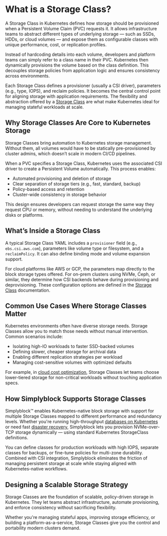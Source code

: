 # What is a Storage Class?

A Storage Class in Kubernetes defines how storage should be provisioned when a Persistent Volume Claim (PVC) requests it. It allows infrastructure teams to abstract different types of underlying storage — such as SSDs, HDDs, or cloud volumes — and expose them as configurable classes with unique performance, cost, or replication profiles.

Instead of hardcoding details into each volume, developers and platform teams can simply refer to a class name in their PVC. Kubernetes then dynamically provisions the volume based on the class definition. This decouples storage policies from application logic and ensures consistency across environments.

Each Storage Class defines a provisioner (usually a CSI driver), parameters (e.g., type, IOPS), and reclaim policies. It becomes the central control point for aligning storage with application requirements. The flexibility and abstraction offered by a [Storage Class](https://en.wikipedia.org/wiki/Kubernetes#Storage) are what make Kubernetes ideal for managing stateful workloads at scale.

## Why Storage Classes Are Core to Kubernetes Storage

Storage Classes bring automation to Kubernetes storage management. Without them, all volumes would have to be statically pre-provisioned by cluster admins, which doesn’t scale in modern CI/CD pipelines.

When a PVC specifies a Storage Class, Kubernetes uses the associated CSI driver to create a Persistent Volume automatically. This process enables:

- Automated provisioning and deletion of storage  
- Clear separation of storage tiers (e.g., fast, standard, backup)  
- Policy-based access and retention  
- Cluster-wide consistency in storage behavior

This design ensures developers can request storage the same way they request CPU or memory, without needing to understand the underlying disks or platforms.

## What’s Inside a Storage Class

A typical Storage Class YAML includes a `provisioner` field (e.g., `ebs.csi.aws.com`), parameters like volume type or filesystem, and a `reclaimPolicy`. It can also define binding mode and volume expansion support.

For cloud platforms like AWS or GCP, the parameters map directly to the block storage types offered. For on-prem clusters using NVMe, Ceph, or similar, they determine how CSI backends behave during provisioning and deprovisioning. These configuration options are defined in the [Storage Class](https://kubernetes.io/docs/concepts/storage/storage-classes/) documentation.

## Common Use Cases Where Storage Classes Matter

Kubernetes environments often have diverse storage needs. Storage Classes allow you to match those needs without manual intervention. Common scenarios include:

- Isolating high-IO workloads to faster SSD-backed volumes  
- Defining slower, cheaper storage for archival data  
- Enabling different replication strategies per workload  
- Managing cost-sensitive volumes with optimized defaults  

For example, in [cloud cost optimization](https://www.simplyblock.io/use-cases/optimizing-kubernetes-costs/), Storage Classes let teams choose lower-tiered storage for non-critical workloads without touching application specs.

## How Simplyblock Supports Storage Classes

Simplyblock™ enables Kubernetes-native block storage with support for multiple Storage Classes mapped to different performance and redundancy levels. Whether you're running high-throughput [databases on Kubernetes](https://www.simplyblock.io/use-cases/database-on-kubernetes/) or need fast [disaster recovery](https://www.simplyblock.io/use-cases/fast-backups-and-disaster-recovery/), Simplyblock lets you provision NVMe-over-TCP storage dynamically — using standard Kubernetes StorageClass definitions.

You can define classes for production workloads with high IOPS, separate classes for backups, or fine-tune policies for multi-zone durability. Combined with CSI integration, Simplyblock eliminates the friction of managing persistent storage at scale while staying aligned with Kubernetes-native workflows.

## Designing a Scalable Storage Strategy

Storage Classes are the foundation of scalable, policy-driven storage in Kubernetes. They let teams abstract infrastructure, automate provisioning, and enforce consistency without sacrificing flexibility.

Whether you're managing stateful apps, improving storage efficiency, or building a platform-as-a-service, Storage Classes give you the control and portability modern clusters demand.

